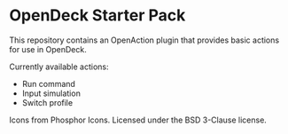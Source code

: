 # OpenDeck Starter Pack

This repository contains an OpenAction plugin that provides basic actions for use in OpenDeck.

Currently available actions:
- Run command
- Input simulation
- Switch profile

Icons from Phosphor Icons. Licensed under the BSD 3-Clause license.
